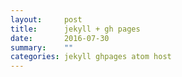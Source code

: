 ```yaml
---
layout:     post
title:      jekyll + gh pages
date:       2016-07-30
summary:    ""
categories: jekyll ghpages atom host
---
```

